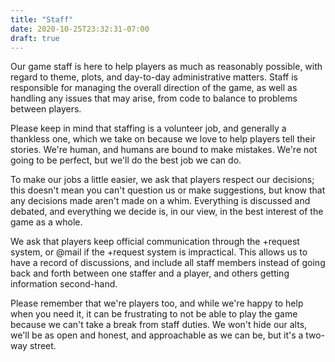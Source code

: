 ```yaml
---
title: "Staff"
date: 2020-10-25T23:32:31-07:00
draft: true
---
```


Our game staff is here to help players as much as reasonably possible, with regard to theme, plots, and day-to-day administrative matters. Staff is responsible for managing the overall direction of the game, as well as handling any issues that may arise, from code to balance to problems between players.

Please keep in mind that staffing is a volunteer job, and generally a thankless one, which we take on because we love to help players tell their stories. We're human, and humans are bound to make mistakes. We're not going to be perfect, but we'll do the best job we can do.

To make our jobs a little easier, we ask that players respect our decisions; this doesn't mean you can't question us or make suggestions, but know that any decisions made aren't made on a whim. Everything is discussed and debated, and everything we decide is, in our view, in the best interest of the game as a whole.

We ask that players keep official communication through the +request system, or @mail if the +request system is impractical. This allows us to have a record of discussions, and include all staff members instead of going back and forth between one staffer and a player, and others getting information second-hand.

Please remember that we're players too, and while we're happy to help when you need it, it can be frustrating to not be able to play the game because we can't take a break from staff duties. We won't hide our alts, we'll be as open and honest, and approachable as we can be, but it's a two-way street.